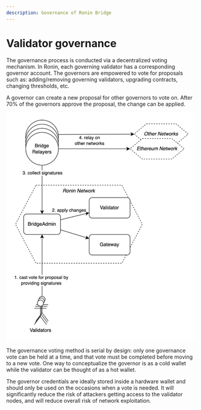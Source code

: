 ```yaml
---
description: Governance of Ronin Bridge
---
```


# Validator governance

The governance process is conducted via a decentralized voting mechanism. In Ronin, each governing validator has a corresponding governor account. The governors are empowered to vote for proposals such as: adding/removing governing validators, upgrading contracts, changing thresholds, etc.

A governor can create a new proposal for other governors to vote on. After 70% of the governors approve the proposal, the change can be applied.

![Governance flow](<./assets/governance.png>)

The governance voting method is serial by design: only one governance vote can be held at a time, and that vote must be completed before moving to a new vote. One way to conceptualize the governor is as a cold wallet while the validator can be thought of as a hot wallet.

The governor credentials are ideally stored inside a hardware wallet and should only be used on the occasions when a vote is needed. It will significantly reduce the risk of attackers getting access to the validator nodes, and will reduce overall risk of network exploitation. 